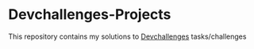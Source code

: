 # Devchallenges-Projects
 This repository contains my solutions to [Devchallenges](devchallenges.io) tasks/challenges
